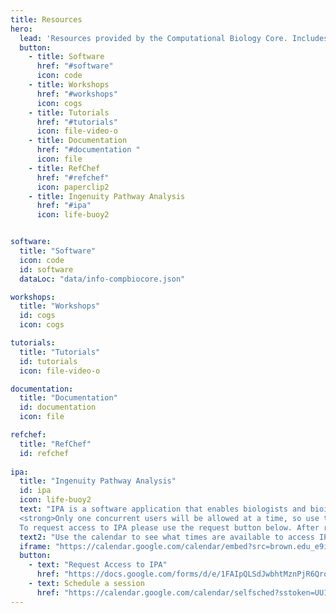 ```yaml
---
title: Resources
hero:
  lead: 'Resources provided by the Computational Biology Core. Includes database subscriptions and licenses. Additionally, we provide various open source software, workshops, and tutorials in Bioinformatics and Data Science.'
  button:
    - title: Software
      href: "#software"
      icon: code
    - title: Workshops
      href: "#workshops"
      icon: cogs
    - title: Tutorials
      href: "#tutorials"
      icon: file-video-o
    - title: Documentation
      href: "#documentation "
      icon: file
    - title: RefChef
      href: "#refchef"
      icon: paperclip2
    - title: Ingenuity Pathway Analysis
      href: "#ipa"
      icon: life-buoy2


software:
  title: "Software"
  icon: code
  id: software
  dataLoc: "data/info-compbiocore.json"

workshops:
  title: "Workshops"
  id: cogs
  icon: cogs

tutorials:
  title: "Tutorials"
  id: tutorials
  icon: file-video-o

documentation:
  title: "Documentation"
  id: documentation
  icon: file

refchef:
  title: "RefChef"
  id: refchef
  
ipa:
  title: "Ingenuity Pathway Analysis"
  id: ipa
  icon: life-buoy2
  text: "IPA is a software application that enables biologists and bioinformaticians to identify the biological mechanisms, pathways, and functions most relevant to their experimental datasets or genes of interest. It allows researchers to graphically view, analyze, and query data in a comprehensive and seamless manner to understand molecular interactions, biological functions and disease on multiple levels. For more details go to qiagen IPA website and also access their webinars. Access to IPA free for the entire Brown community through September 2019.<br><br>
  <strong>Only one concurrent users will be allowed at a time, so use the scheduler below to reserve analysis time.</strong><br><br>
  To request access to IPA please use the request button below. After registration, Ingenuity Systems will send each registrant, via e-mail, their individual password and login instructions. Please note, the first time you login to your IPA account, it may take a few minutes to load the application. Additionally, please disable all pop-up blockers prior to signing in as they may prevent the application from loading."
  text2: "Use the calendar to see what times are available to access IPA. Click below to schedule your IPA session or to request access. Please restrict yourself to at most **two consecutive slots** for any given time."
  iframe: "https://calendar.google.com/calendar/embed?src=brown.edu_e9ihnmpmjbldkcpvmralir6578%40group.calendar.google.com&amp;ctz=America/New_York"
  button:
    - text: "Request Access to IPA"
      href: "https://docs.google.com/forms/d/e/1FAIpQLSdJwbhtMznPjR6QrobBG1u-n3AMLnWdigN-NqFepsC7gbb2tw/viewform"
    - text: Schedule a session
      href: "https://calendar.google.com/calendar/selfsched?sstoken=UU1LVEFXbXNUZTUtfGRlZmF1bHR8OGM1ZTZjYTg1YjYyNjZiMjVhZDNjNGM2YjQ0MTVlNzQ"
---
```

